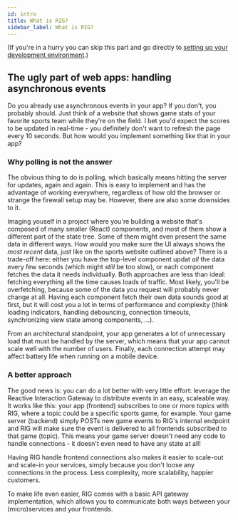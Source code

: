```yaml
---
id: intro
title: What is RIG?
sidebar_label: What is RIG?
---
```


(If you're in a hurry you can skip this part and go directly to [setting up your development environment](getting-started.md).)

## The ugly part of web apps: handling asynchronous events

Do you already use asynchronous events in your app? If you don't, you probably should. Just think of a website that shows game stats of your favorite sports team while they're on the field. I bet you'd expect the scores to be updated in real-time - you definitely don't want to refresh the page every 10 seconds. But how would you implement something like that in your app?

### Why polling is not the answer

The obvious thing to do is polling, which basically means hitting the server for updates, again and again. This is easy to implement and has the advantage of working everywhere, regardless of how old the browser or strange the firewall setup may be. However, there are also some downsides to it.

Imaging youself in a project where you're building a website that's composed of many smaller (React) components, and most of them show a different part of the state tree. Some of them might even present the same data in different ways. How would you make sure the UI always shows the _most recent_ data, just like on the sports website outlined above? There is a trade-off here: either you have the top-level component updat _all_ the data every few seconds (which might _still_ be too slow), or each component fetches the data it needs individually. Both approaches are less than ideal: fetching everything all the time causes loads of traffic. Most likely, you'll be overfetching, because some of the data you request will probably never change at all. Having each component fetch their own data sounds good at first, but it will cost you a lot in terms of performance and complexity (think loading indicators, handling debouncing, connection timeouts, synchronizing view state among components, ...).

From an architectural standpoint, your app generates a lot of unnecessary load that must be handled by the server, which means that your app cannot scale well with the number of users. Finally, each connection attempt may affect battery life when running on a mobile device.

### A better approach

The good news is: you can do a lot better with very little effort: leverage the Reactive Interaction Gateway to distribute events in an easy, scaleable way. It works like this: your app (frontend) subscribes to one or more _topics_ with RIG, where a topic could be a specific sports game, for example. Your game server (backend) simply POSTs new game events to RIG's internal endpoint and RIG will make sure the event is delivered to all frontends subscribed to that game (topic). This means your game server doesn't need any code to handle connections - it doesn't even need to have any state at all!

Having RIG handle frontend connections also makes it easier to scale-out and scale-in your services, simply because you don't loose any connections in the process. Less complexity, more scalability, happier customers.

To make life even easier, RIG comes with a basic API gateway implementation, which allows you to communicate both ways between your (micro)services and your frontends.
